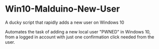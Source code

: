 # Win10-Malduino-New-User
A ducky script that rapidly adds a new user on Windows 10

Automates the task of adding a new local user "PWNED" in Windows 10, from a logged in account with just one confirmation click needed from the user.
